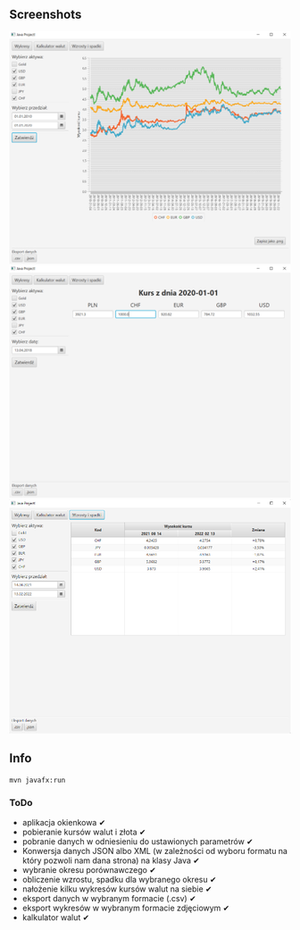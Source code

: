 ## Screenshots

![](screenshots/1.png)
![](screenshots/2.png)
![](screenshots/3.png)

## Info

`mvn javafx:run`

### ToDo
* aplikacja okienkowa ✔
* pobieranie kursów walut i złota ✔
* pobranie danych w odniesieniu do ustawionych parametrów ✔
* Konwersja danych JSON albo XML (w zależności od wyboru formatu na który pozwoli nam dana strona) na klasy Java ✔
* wybranie okresu porównawczego ✔
* obliczenie wzrostu, spadku dla wybranego okresu ✔
* nałożenie kilku wykresów kursów walut na siebie ✔
* eksport danych w wybranym formacie (.csv) ✔
* eksport wykresów w wybranym formacie zdjęciowym ✔
* kalkulator walut ✔